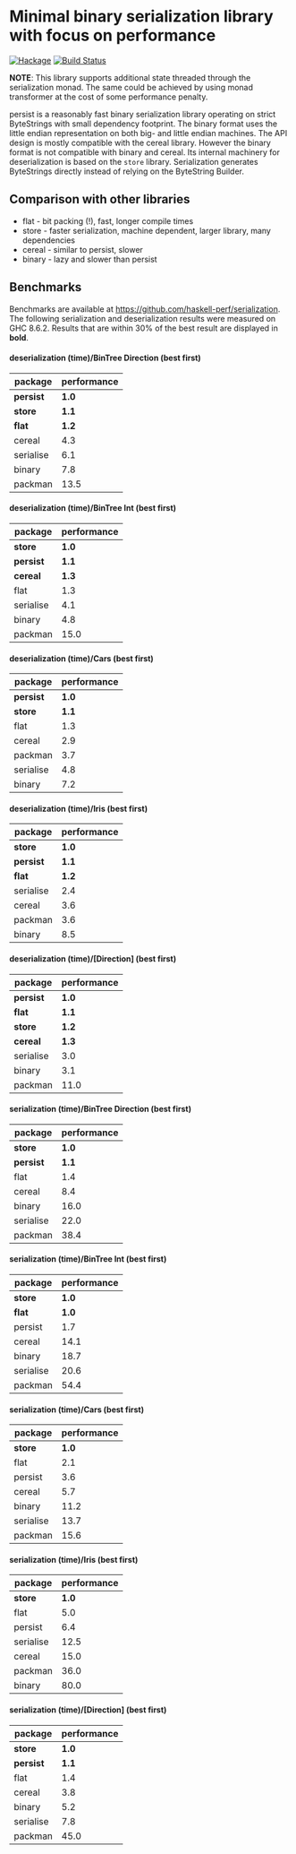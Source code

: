 # Minimal binary serialization library with focus on performance

[![Hackage](https://img.shields.io/hackage/v/persist.svg)](https://hackage.haskell.org/package/persist)
[![Build Status](https://secure.travis-ci.org/minad/persist.png?branch=master)](http://travis-ci.org/minad/persist)

**NOTE**: This library supports additional state threaded through the serialization monad. The same
could be achieved by using monad transformer at the cost of some performance penalty.

persist is a reasonably fast binary serialization library operating on strict ByteStrings with small dependency footprint.
The binary format uses the little endian representation on both big- and little endian machines.
The API design is mostly compatible with the cereal library. However the binary format
is not compatible with binary and cereal. Its internal machinery for deserialization is based on the `store` library.
Serialization generates ByteStrings directly instead of relying on the ByteString Builder.

## Comparison with other libraries

* flat - bit packing (!), fast, longer compile times
* store - faster serialization, machine dependent, larger library, many dependencies
* cereal - similar to persist, slower
* binary - lazy and slower than persist

## Benchmarks

Benchmarks are available at https://github.com/haskell-perf/serialization.
The following serialization and deserialization results were measured on GHC 8.6.2.
Results that are within 30% of the best result are displayed in **bold**.

#### deserialization (time)/BinTree Direction (best first)

| package | performance |
| ---| ---|
| **persist**   |     **1.0** |
| **store**     |     **1.1** |
| **flat**      |     **1.2** |
| cereal    |     4.3 |
| serialise |     6.1 |
| binary    |     7.8 |
| packman   |    13.5 |

#### deserialization (time)/BinTree Int (best first)

| package | performance |
| ---| ---|
| **store**     |     **1.0** |
| **persist**   |     **1.1** |
| **cereal**    |     **1.3** |
| flat      |     1.3 |
| serialise |     4.1 |
| binary    |     4.8 |
| packman   |    15.0 |

#### deserialization (time)/Cars (best first)

| package | performance |
| ---| ---|
| **persist**   |     **1.0** |
| **store**     |     **1.1** |
| flat      |     1.3 |
| cereal    |     2.9 |
| packman   |     3.7 |
| serialise |     4.8 |
| binary    |     7.2 |

#### deserialization (time)/Iris (best first)

| package | performance |
| ---| ---|
| **store**     |     **1.0** |
| **persist**   |     **1.1** |
| **flat**      |     **1.2** |
| serialise |     2.4 |
| cereal    |     3.6 |
| packman   |     3.6 |
| binary    |     8.5 |

#### deserialization (time)/[Direction] (best first)

| package | performance |
| ---| ---|
| **persist**   |     **1.0** |
| **flat**      |     **1.1** |
| **store**     |     **1.2** |
| **cereal**    |     **1.3** |
| serialise |     3.0 |
| binary    |     3.1 |
| packman   |    11.0 |

#### serialization (time)/BinTree Direction (best first)

| package | performance |
| ---| ---|
| **store**     |     **1.0** |
| **persist**   |     **1.1** |
| flat      |     1.4 |
| cereal    |     8.4 |
| binary    |    16.0 |
| serialise |    22.0 |
| packman   |    38.4 |

#### serialization (time)/BinTree Int (best first)

| package | performance |
| ---| ---|
| **store**     |     **1.0** |
| **flat**      |     **1.0** |
| persist   |     1.7 |
| cereal    |    14.1 |
| binary    |    18.7 |
| serialise |    20.6 |
| packman   |    54.4 |

#### serialization (time)/Cars (best first)

| package | performance |
| ---| ---|
| **store**     |     **1.0** |
| flat      |     2.1 |
| persist   |     3.6 |
| cereal    |     5.7 |
| binary    |    11.2 |
| serialise |    13.7 |
| packman   |    15.6 |

#### serialization (time)/Iris (best first)

| package | performance |
| ---| ---|
| **store**     |     **1.0** |
| flat      |     5.0 |
| persist   |     6.4 |
| serialise |    12.5 |
| cereal    |    15.0 |
| packman   |    36.0 |
| binary    |    80.0 |

#### serialization (time)/[Direction] (best first)

| package | performance |
| ---| ---|
| **store**     |     **1.0** |
| **persist**   |     **1.1** |
| flat      |     1.4 |
| cereal    |     3.8 |
| binary    |     5.2 |
| serialise |     7.8 |
| packman   |    45.0 |

